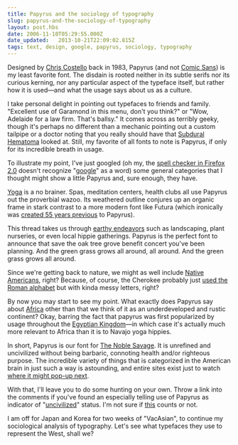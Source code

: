 ```yaml
---
title: Papyrus and the sociology of typography
slug: papyrus-and-the-sociology-of-typography
layout: post.hbs
date: 2006-11-10T05:29:55.000Z
date_updated:   2013-10-21T22:09:02.815Z
tags: text, design, google, papyrus, sociology, typography
---
```


Designed by <a href="http://www.costelloart.com/index.html" title="CostelloArt.com">Chris Costello</a> back in 1983, Papyrus (and not <a href="http://bancomicsans.com/" title="BanComicSans.com">Comic Sans</a>) is my least favorite font. The disdain is rooted neither in its subtle serifs nor its curious kerning, nor any particular aspect of the typeface itself, but rather how it is used&mdash;and what the usage says about us as a culture.<!--more-->

I take personal delight in pointing out typefaces to friends and family. "Excellent use of Garamond in this menu, don't you think?" or "Wow, Adelaide for a law firm. That's ballsy." It comes across as terribly geeky, though it's perhaps no different than a mechanic pointing out a custom tailpipe or a doctor noting that you really should have that <a href="http://www.wrongdiagnosis.com/s/subdural_hematoma/intro.htm" title="Subdural Hematoma on WrongDiagnosis.com">Subdural Hematoma</a> looked at. Still, my favorite of all fonts to note is Papyrus, if only for its incredible breath in usage.

To illustrate my point, I've just googled (oh my, the <a href="http://www.mozilla.com/en-US/firefox/2.0/releasenotes/" title="Release Notes for Firefox 2.0">spell checker in Firefox 2.0</a> doesn't recognize "<a href="http://www.sunshocked.com/stanifesto/archives/to-google/" title="'To google' on the Stanifesto">google</a>" as a word) some general categories that I thought might show a little Papyrus and, sure enough, they have.

<a href="http://yoga.org.nz/" title="Yoga.org.nz">Yoga</a> is a no brainer. Spas, meditation centers, health clubs all use Papyrus out the proverbial wazoo. Its weathered outline conjures up an organic frame in stark contrast to a more modern font like Futura (which ironically was <a href="http://www.webreference.com/dlab/9802/sansserif.html" title="History of Sans-serif">created 55 years previous</a> to Papyrus).

This thread takes us through <a href="http://www.localrootslandscapers.com/" title="LocalRootLandscapers.com">earthy endeavors</a> such as landscaping, plant nurseries, or even local hippie gatherings. Papyrus is the perfect font to announce that save the oak tree grove benefit concert you've been planning. And the green grass grows all around, all around. And the green grass grows all around.

Since we're getting back to nature, we might as well include <a href="http://www.sacred-texts.com/nam/index.htm" title="Sacred Texts.com">Native Americans</a>, right? Because, of course, the Cherokee probably just <a href="http://www.press.umich.edu/jep/08-01/syropoulos.html" title="Typesetting Native American Languages">used the Roman alphabet</a> but with kinda messy letters, right?

By now you may start to see my point. What exactly does Papyrus say about <a href="http://africanmusic.org/" title="AfricanMusic.org">Africa</a> other than that we think of it as an underdeveloped and rustic continent? Okay, barring the fact that papyrus was first popularized by usage throughout the <a href="http://en.wikipedia.org/wiki/Papyrus" title="Papyrus on Wikipedia">Egyptian Kingdom</a>&mdash;in which case it's actually much more relevant to Africa than it is to Navajo yoga hippies.

In short, Papyrus is our font for <a href="http://en.wikipedia.org/wiki/Noble_savage" title="Noble Savage on Wikipedia">The Noble Savage</a>. It is unrefined and uncivilized without being barbaric, connoting health and/or righteous purpose. The incredible variety of things that is categorized in the American brain in just such a way is astounding, and entire sites exist just to watch <a href="http://www.iheartpapyrus.com/" title="IHeartPapyrus.com">where it might pop-up next</a>.

With that, I'll leave you to do some hunting on your own. Throw a link into the comments if you've found an especially telling use of Papyrus as indicator of "<a href="http://etext.virginia.edu/etcbin/toccer-new2?id=ConDark.sgm&images=images/modeng&data=/texts/english/modeng/parsed&tag=public&part=all" title="Read 'The Heart of Darkness' online">uncivilized</a>" status. I'm not sure if <a href="http://www.serenitymovie.com/" title="Serenity">this</a> counts or not.

I am off for Japan and Korea for two weeks of "VacAsian", to continue my sociological analysis of typography. Let's see what typefaces they use to represent the West, shall we?
